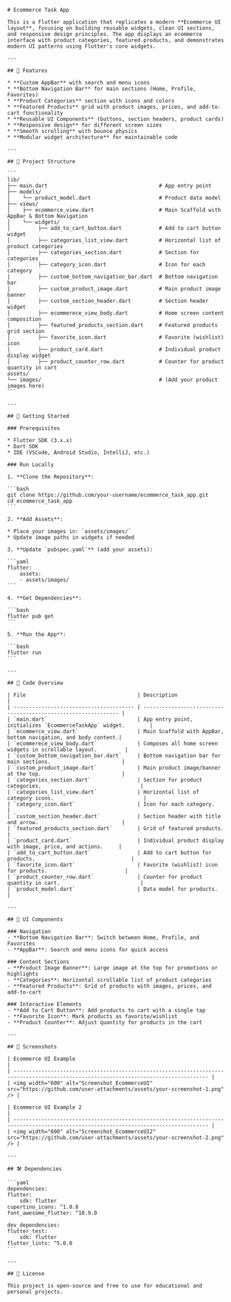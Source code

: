     # Ecommerce Task App

    This is a Flutter application that replicates a modern **Ecommerce UI layout**, focusing on building reusable widgets, clean UI sections, and responsive design principles. The app displays an ecommerce interface with product categories, featured products, and demonstrates modern UI patterns using Flutter's core widgets.

    ---

    ## 📱 Features

    * **Custom AppBar** with search and menu icons
    * **Bottom Navigation Bar** for main sections (Home, Profile, Favorites)
    * **Product Categories** section with icons and colors
    * **Featured Products** grid with product images, prices, and add-to-cart functionality
    * **Reusable UI Components** (buttons, section headers, product cards)
    * **Responsive design** for different screen sizes
    * **Smooth scrolling** with bounce physics
    * **Modular widget architecture** for maintainable code

    ---

    ## 📂 Project Structure

    ```
    lib/
    ├── main.dart                                    # App entry point
    ├── models/
    │    └── product_model.dart                      # Product data model
    ├── views/
    │    ├── ecommerce_view.dart                     # Main Scaffold with AppBar & Bottom Navigation
    │    └── widgets/
    │         ├── add_to_cart_button.dart            # Add to cart button widget
    │         ├── categories_list_view.dart          # Horizontal list of product categories
    │         ├── categories_section.dart            # Section for categories
    │         ├── category_icon.dart                 # Icon for each category
    │         ├── custom_bottom_navigation_bar.dart  # Bottom navigation bar
    │         ├── custom_product_image.dart          # Main product image banner
    │         ├── custom_section_header.dart         # Section header widget
    │         ├── ecommerece_view_body.dart          # Home screen content composition
    │         ├── featured_products_section.dart     # Featured products grid section
    │         ├── favorite_icon.dart                 # Favorite (wishlist) icon
    │         ├── product_card.dart                  # Individual product display widget
    │         ├── product_counter_row.dart           # Counter for product quantity in cart
    assets/
    └── images/                                      # (Add your product images here)
    ```

    ---

    ## 🚀 Getting Started

    ### Prerequisites

    * Flutter SDK (3.x.x)
    * Dart SDK
    * IDE (VSCode, Android Studio, IntelliJ, etc.)

    ### Run Locally

    1. **Clone the Repository**:

    ```bash
    git clone https://github.com/your-username/ecommerce_task_app.git
    cd ecommerce_task_app
    ```

    2. **Add Assets**:

    * Place your images in: `assets/images/`
    * Update image paths in widgets if needed

    3. **Update `pubspec.yaml`** (add your assets):

    ```yaml
    flutter:
        assets:
        - assets/images/
    ```

    4. **Get Dependencies**:

    ```bash
    flutter pub get
    ```

    5. **Run the App**:

    ```bash
    flutter run
    ```

    ---

    ## 🧩 Code Overview

    | File                                    | Description                                                    |
    | --------------------------------------- | -------------------------------------------------------------- |
    | `main.dart`                             | App entry point, initializes `EcommerceTaskApp` widget.        |
    | `ecommerce_view.dart`                   | Main Scaffold with AppBar, bottom navigation, and body content.|
    | `ecommerece_view_body.dart`             | Composes all home screen widgets in scrollable layout.         |
    | `custom_bottom_navigation_bar.dart`     | Bottom navigation bar for main sections.                       |
    | `custom_product_image.dart`             | Main product image/banner at the top.                          |
    | `categories_section.dart`               | Section for product categories.                                |
    | `categories_list_view.dart`             | Horizontal list of category icons.                             |
    | `category_icon.dart`                    | Icon for each category.                                        |
    | `custom_section_header.dart`            | Section header with title and arrow.                           |
    | `featured_products_section.dart`        | Grid of featured products.                                     |
    | `product_card.dart`                     | Individual product display with image, price, and actions.     |
    | `add_to_cart_button.dart`               | Add to cart button for products.                               |
    | `favorite_icon.dart`                    | Favorite (wishlist) icon for products.                         |
    | `product_counter_row.dart`              | Counter for product quantity in cart.                          |
    | `product_model.dart`                    | Data model for products.                                       |

    ---

    ## 🎨 UI Components

    ### Navigation
    - **Bottom Navigation Bar**: Switch between Home, Profile, and Favorites
    - **AppBar**: Search and menu icons for quick access

    ### Content Sections
    - **Product Image Banner**: Large image at the top for promotions or highlights
    - **Categories**: Horizontal scrollable list of product categories
    - **Featured Products**: Grid of products with images, prices, and add-to-cart

    ### Interactive Elements
    - **Add to Cart Button**: Add products to cart with a single tap
    - **Favorite Icon**: Mark products as favorite/wishlist
    - **Product Counter**: Adjust quantity for products in the cart

    ---

    ## 📸 Screenshots

    | Ecommerce UI Example                                                                                                                   |
    | ------------------------------------------------------------------------------------------------------------------------------------- |
    | <img width="600" alt="Screenshot_EcommerceUI" src="https://github.com/user-attachments/assets/your-screenshot-1.png" /> |

    | Ecommerce UI Example 2                                                                                                                 |
    | ------------------------------------------------------------------------------------------------------------------------------------- |
    | <img width="600" alt="Screenshot_EcommerceUI2" src="https://github.com/user-attachments/assets/your-screenshot-2.png" /> |

    ---

    ## 🛠️ Dependencies

    ```yaml
    dependencies:
    flutter:
        sdk: flutter
    cupertino_icons: ^1.0.8
    font_awesome_flutter: ^10.9.0

    dev_dependencies:
    flutter_test:
        sdk: flutter
    flutter_lints: ^5.0.0
    ```

    ---

    ## 📄 License

    This project is open-source and free to use for educational and personal projects.